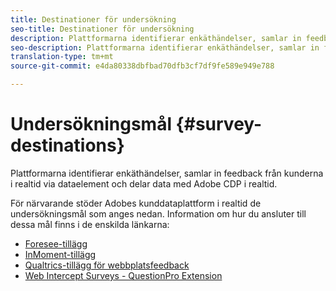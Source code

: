```yaml
---
title: Destinationer för undersökning
seo-title: Destinationer för undersökning
description: Plattformarna identifierar enkäthändelser, samlar in feedback från kunderna i realtid via dataelement och delar data med Adobe CDP i realtid.
seo-description: Plattformarna identifierar enkäthändelser, samlar in feedback från kunderna i realtid via dataelement och delar data med Adobe CDP i realtid.
translation-type: tm+mt
source-git-commit: e4da80338dbfbad70dfb3cf7df9fe589e949e788

---
```



# Undersökningsmål {#survey-destinations}

Plattformarna identifierar enkäthändelser, samlar in feedback från kunderna i realtid via dataelement och delar data med Adobe CDP i realtid.

För närvarande stöder Adobes kunddataplattform i realtid de undersökningsmål som anges nedan. Information om hur du ansluter till dessa mål finns i de enskilda länkarna:

* [Foresee-tillägg](/help/rtcdp/destinations/foresee-extension.md)
* [InMoment-tillägg](/help/rtcdp/destinations/inmoment-extension.md)
* [Qualtrics-tillägg för webbplatsfeedback](qualtrics-extension.md)
* [Web Intercept Surveys - QuestionPro Extension](/help/rtcdp/destinations/web-intercept-surveys-extension.md)
